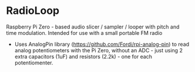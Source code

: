 # RadioLoop
Raspberry Pi Zero - based audio slicer / sampler / looper with pitch and time modulation. Intended for use with a small portable FM radio

- Uses AnalogPin library (https://github.com/Fordi/rpi-analog-pin) to read analog potentiometers with the Pi Zero, without an ADC - just using 2 extra capacitors (1uF) and resistors (2.2k) - one for each potentiomenter. 